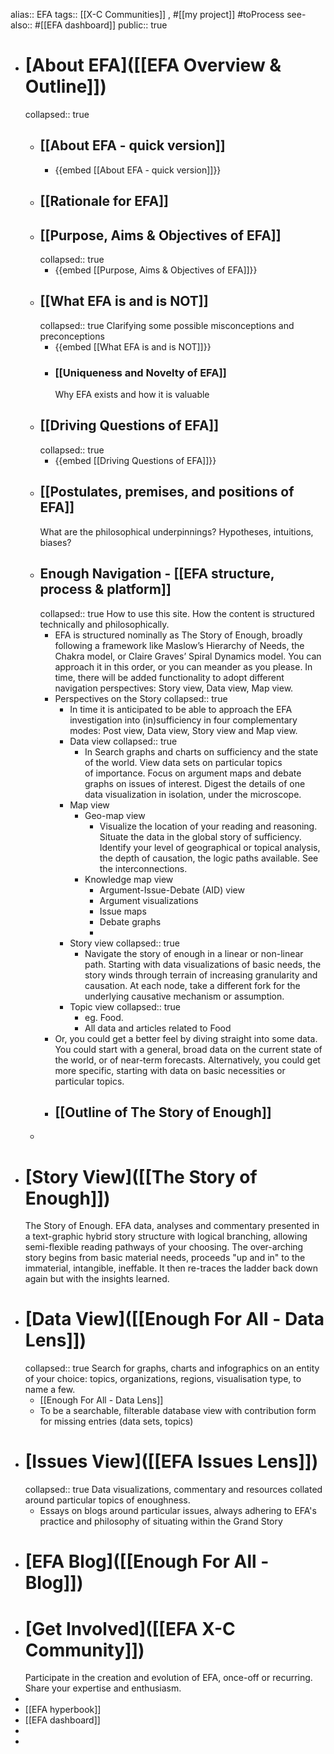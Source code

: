 alias:: EFA
tags:: [[X-C Communities]] , #[[my project]] #toProcess
see-also:: #[[EFA dashboard]]
public:: true

- # [About EFA]([[EFA Overview & Outline]])
  collapsed:: true
	- ## [[About EFA - quick version]]
		- {{embed [[About EFA - quick version]]}}
	- ## [[Rationale for EFA]]
	- ## [[Purpose, Aims & Objectives of EFA]]
	  collapsed:: true
		- {{embed [[Purpose, Aims & Objectives of EFA]]}}
	- ## [[What EFA is and is NOT]]
	  collapsed:: true
	  Clarifying some possible misconceptions and preconceptions
		- {{embed [[What EFA is and is NOT]]}}
		- ### [[Uniqueness and Novelty of EFA]] 
		  Why EFA exists and how it is valuable
	- ## [[Driving Questions of EFA]]
	  collapsed:: true
		- {{embed [[Driving Questions of EFA]]}}
	- ## [[Postulates, premises, and positions of EFA]]
	  What are the philosophical underpinnings? Hypotheses, intuitions, biases?
	- ## Enough Navigation - [[EFA structure, process & platform]]
	  collapsed:: true
	  How to use this site.
	  How the content is structured technically and philosophically.
		- EFA is structured nominally as The Story of Enough, broadly following a framework like Maslow’s Hierarchy of Needs, the Chakra model, or Claire Graves’ Spiral Dynamics model. You can approach it in this order, or you can meander as you please. In time, there will be added functionality to adopt different navigation perspectives: Story view, Data view, Map view.
		- Perspectives on the Story
		  collapsed:: true
			- In time it is anticipated to be able to approach the EFA investigation into (in)sufficiency in four complementary modes: Post view, Data view, Story view and Map view.
			- Data view
			  collapsed:: true
				- In Search graphs and charts on sufficiency and the state of the world. View data sets on particular topics of importance. Focus on argument maps and debate graphs on issues of interest. Digest the details of one data visualization in isolation, under the microscope.
			- Map view
				- Geo-map view
					- Visualize the location of your reading and reasoning. Situate the data in the global story of sufficiency. Identify your level of geographical or topical analysis, the depth of causation, the logic paths available. See the interconnections.
				- Knowledge map view
					- Argument-Issue-Debate (AID) view
					- Argument visualizations
					- Issue maps
					- Debate graphs
					-
			- Story view
			  collapsed:: true
				- Navigate the story of enough in a linear or non-linear path. Starting with data visualizations of basic needs, the story winds through terrain of increasing granularity and causation. At each node, take a different fork for the underlying causative mechanism or assumption.
			- Topic view
			  collapsed:: true
				- eg. Food.
				- All data and articles related to Food
		- Or, you could get a better feel by diving straight into some data. You could start with a general, broad data on the current state of the world, or of near-term forecasts. Alternatively, you could get more specific, starting with data on basic necessities or particular topics.
		- ## [[Outline of The Story of Enough]]
	-
- # [Story View]([[The Story of Enough]])
  The Story of Enough. EFA data, analyses and commentary presented in a text-graphic hybrid story structure with logical branching, allowing semi-flexible reading pathways of your choosing. The over-arching story begins from basic material needs, proceeds "up and in" to the immaterial, intangible, ineffable. It then re-traces the ladder back down again but with the insights learned.
- # [Data View]([[Enough For All - Data Lens]])
  collapsed:: true
  Search for graphs, charts and infographics on an entity of your choice: topics, organizations, regions, visualisation type, to name a few.
	- [[Enough For All - Data Lens]]
	- To be a searchable, filterable database view with contribution form for missing entries (data sets, topics)
- # [Issues View]([[EFA Issues Lens]])
  collapsed:: true
  Data visualizations, commentary and resources collated around particular topics of enoughness.
	- Essays on blogs around particular issues, always adhering to EFA's practice and philosophy of situating within the Grand Story
- # [EFA Blog]([[Enough For All - Blog]])
- # [Get Involved]([[EFA X-C Community]])
  Participate in the creation and evolution of EFA, once-off or recurring. Share your expertise and enthusiasm.
-
- [[EFA hyperbook]]
- [[EFA dashboard]]
-
-